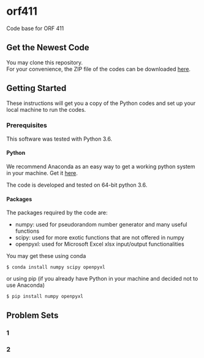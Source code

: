 # orf411
Code base for ORF 411



## Get the Newest Code

You may clone this repository.  
For your convenience, the ZIP file of the codes can be downloaded [here](https://github.com/donghun2018/orf411/archive/master.zip).

## Getting Started

These instructions will get you a copy of the Python codes and set up your local machine to run the codes.

### Prerequisites

This software was tested with Python 3.6.

#### Python

We recommend Anaconda as an easy way to get a working python system in your machine.
Get it [here](https://www.anaconda.com/download/).

The code is developed and tested on 64-bit python 3.6.

#### Packages

The packages required by the code are:

- numpy: used for pseudorandom number generator and many useful functions
- scipy: used for more exotic functions that are not offered in numpy
- openpyxl: used for Microsoft Excel xlsx input/output functionalities

You may get these using conda

```
$ conda install numpy scipy openpyxl
```

or using pip (if you already have Python in your machine and decided not to use Anaconda)

```
$ pip install numpy openpyxl
```

## Problem Sets

### 1

### 2
